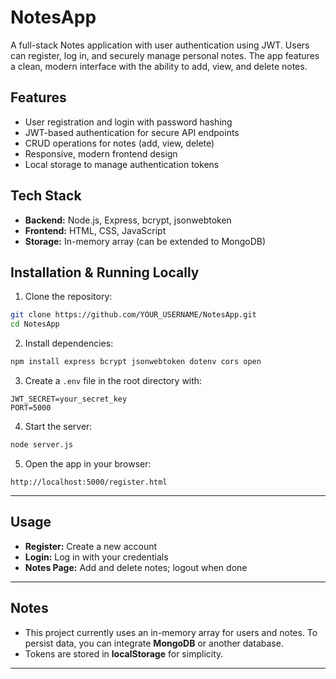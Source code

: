 # NotesApp

A full-stack Notes application with user authentication using JWT. Users can register, log in, and securely manage personal notes. The app features a clean, modern interface with the ability to add, view, and delete notes.

## Features

* User registration and login with password hashing
* JWT-based authentication for secure API endpoints
* CRUD operations for notes (add, view, delete)
* Responsive, modern frontend design
* Local storage to manage authentication tokens

## Tech Stack

* **Backend:** Node.js, Express, bcrypt, jsonwebtoken
* **Frontend:** HTML, CSS, JavaScript
* **Storage:** In-memory array (can be extended to MongoDB)

## Installation & Running Locally

1. Clone the repository:

```bash
git clone https://github.com/YOUR_USERNAME/NotesApp.git
cd NotesApp
```

2. Install dependencies:

```bash
npm install express bcrypt jsonwebtoken dotenv cors open
```

3. Create a `.env` file in the root directory with:

```
JWT_SECRET=your_secret_key
PORT=5000
```

4. Start the server:

```bash
node server.js
```

5. Open the app in your browser:

```
http://localhost:5000/register.html
```

---

## Usage

* **Register:** Create a new account
* **Login:** Log in with your credentials
* **Notes Page:** Add and delete notes; logout when done

---

## Notes

* This project currently uses an in-memory array for users and notes. To persist data, you can integrate **MongoDB** or another database.
* Tokens are stored in **localStorage** for simplicity.

---
